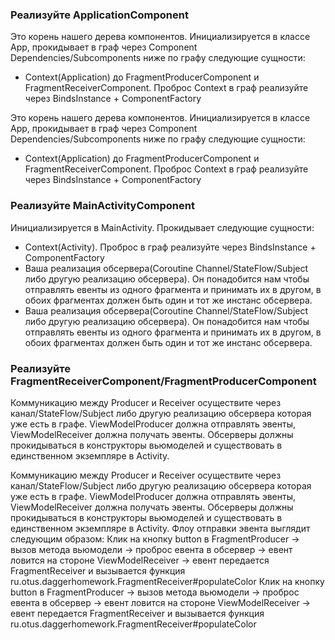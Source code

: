 ### Реализуйте ApplicationComponent
Это корень нашего дерева компонентов. Инициализируется в классе App, прокидывает в граф через Component Dependencies/Subcomponents ниже по графу следующие сущности:
- Context(Application) до FragmentProducerComponent и FragmentReceiverComponent.
  Проброс Context в граф реализуйте через BindsInstance + ComponentFactory

Это корень нашего дерева компонентов. Инициализируется в классе App,
прокидывает в граф через Component Dependencies/Subcomponents ниже по графу следующие сущности:

- Context(Application) до FragmentProducerComponent и FragmentReceiverComponent.
  Проброс Context в граф реализуйте через BindsInstance + ComponentFactory

### Реализуйте MainActivityComponent

Инициализируется в MainActivity. Прокидывает следующие сущности:

- Context(Activity). Проброс в граф реализуйте через BindsInstance + ComponentFactory
- Ваша реализация обсервера(Coroutine Channel/StateFlow/Subject либо другую реализацию обсервера). Он понадобится нам чтобы отправлять евенты из одного фрагмента и принимать их в другом, в обоих фрагментах должен быть один и тот же инстанс обсервера.
- Ваша реализация обсервера(Coroutine Channel/StateFlow/Subject либо другую реализацию обсервера).
  Он понадобится нам чтобы отправлять евенты из одного фрагмента и принимать их в другом,
  в обоих фрагментах должен быть один и тот же инстанс обсервера.

### Реализуйте FragmentReceiverComponent/FragmentProducerComponent
Коммуникацию между Producer и Receiver осуществите через канал/StateFlow/Subject либо другую реализацию обсервера которая уже есть в графе. ViewModelProducer должна отправлять эвенты, ViewModelReceiver должна получать эвенты. Обсерверы должны прокидываться в конструкторы вьюмоделей и существовать в единственном экземпляре в Activity.

Коммуникацию между Producer и Receiver осуществите через канал/StateFlow/Subject либо другую
реализацию обсервера которая уже есть в графе. ViewModelProducer должна отправлять эвенты,
ViewModelReceiver должна получать эвенты. Обсерверы должны прокидываться в конструкторы вьюмоделей и
существовать в единственном экземпляре в Activity.
Флоу отправки эвента выглядит следующим образом:
Клик на кнопку button в FragmentProducer -> вызов метода вьюмодели -> проброс евента в обсервер -> евент ловится на стороне ViewModelReceiver -> евент передается FragmentReceiver и вызывается функция ru.otus.daggerhomework.FragmentReceiver#populateColor
Клик на кнопку button в FragmentProducer -> вызов метода вьюмодели -> проброс евента в обсервер ->
евент ловится на стороне ViewModelReceiver -> евент передается FragmentReceiver и вызывается функция
ru.otus.daggerhomework.FragmentReceiver#populateColor